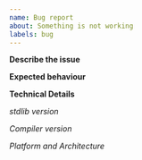 ```yaml
---
name: Bug report
about: Something is not working
labels: bug
---
```


<!-- Thanks for taking the time to report a bug -->
<!-- Fill in all entries in this template to make the process as efficent as possible for everyone involved -->

**Describe the issue**
<!-- Please include steps to reproduce your issue, provide example code snippets if possible -->

**Expected behaviour**
<!-- What did you expect to happen instead -->

**Technical Details**
<!-- Please provide us with some technical details in case we have to reproduce the issue ourselves -->
*stdlib version*
<!-- latest version is subject to change, copy the commit hash here (git show-ref HEAD) -->

*Compiler version*
<!-- e.g. GCC 10.2, Intel Fortran classic 21.1, ... -->

*Platform and Architecture*
<!-- e.g. Windows 10/x86_64, MacOS/aarch64, ... -->
